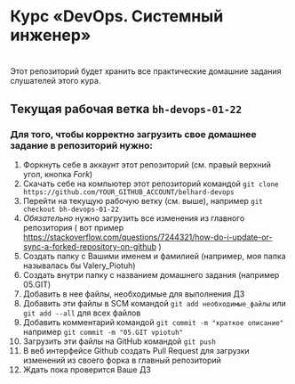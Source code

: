 # Курс «DevOps. Системный инженер»
#
Этот репозиторий будет хранить все практические домашние задания слушателей этого кура.

## Текущая рабочая ветка `bh-devops-01-22`

### Для того, чтобы корректно загрузить свое домашнее задание в репозиторий нужно:
1. Форкнуть себе в аккаунт этот репозиторий (см. правый верхний угол, кнопка *Fork*)
2. Скачать себе на компьютер этот репозиторий командой `git clone https://github.com/YOUR_GITHUB_ACCOUNT/belhard-devops`
3. Перейти на текущую рабочую ветку (см. выше), например `git checkout bh-devops-01-22`
4. *Обязательно* нужно загрузить все изменения из главного репозитория ( вот пример https://stackoverflow.com/questions/7244321/how-do-i-update-or-sync-a-forked-repository-on-github )
5. Создать папку с Вашими именем и фамилией (например, моя папка называлась бы Valery_Piotuh)
6. Создать внутри папку с названием домашнего задания (например 05.GIT)
7. Добавить в нее файлы, необходимые для выполнения ДЗ
8. Добавить эти файлы в SCM командой `git add необходимые_файлы` или `git add --all` для всех файлов
9. Добавить комментарий командой `git commit -m "краткое описание"` например `git commit -m "05.GIT vpiotuh"`
10. Загрузить эти файлы на GitHub командой `git push`
11. В веб интерфейсе Github создать Pull Request для загрузки изменений из своего форка в главный репозиторий
11. Ждать пока проверится Ваше ДЗ
